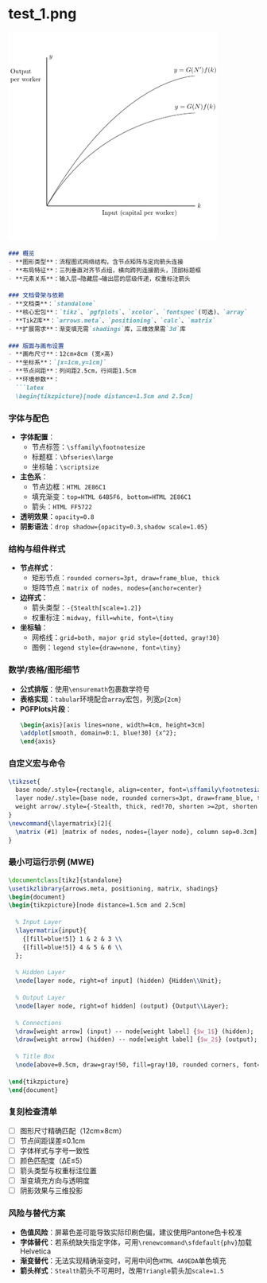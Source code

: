 # test_1.png

![test_1.png](../../../eval_dataset/images/test_1.png)

```markdown
### 概览
- **图形类型**：流程图式网络结构，含节点矩阵与定向箭头连接
- **布局特征**：三列垂直对齐节点组，横向跨列连接箭头，顶部标题框
- **元素关系**：输入层→隐藏层→输出层的层级传递，权重标注箭头

### 文档骨架与依赖
- **文档类**：`standalone`
- **核心宏包**：`tikz`、`pgfplots`、`xcolor`、`fontspec`(可选)、`array`
- **TikZ库**：`arrows.meta`、`positioning`、`calc`、`matrix`
- **扩展需求**：渐变填充需`shadings`库，三维效果需`3d`库

### 版面与画布设置
- **画布尺寸**：12cm×8cm (宽×高)
- **坐标系**：`[x=1cm,y=1cm]`
- **节点间距**：列间距2.5cm，行间距1.5cm
- **环境参数**：
  ```latex
  \begin{tikzpicture}[node distance=1.5cm and 2.5cm]
  ```

### 字体与配色
- **字体配置**：
  - 节点标签：`\sffamily\footnotesize`
  - 标题框：`\bfseries\large`
  - 坐标轴：`\scriptsize`
- **主色系**：
  - 节点边框：`HTML 2E86C1`
  - 填充渐变：`top=HTML 64B5F6, bottom=HTML 2E86C1`
  - 箭头：`HTML FF5722`
- **透明效果**：`opacity=0.8`
- **阴影语法**：`drop shadow={opacity=0.3,shadow scale=1.05}`

### 结构与组件样式
- **节点样式**：
  - 矩形节点：`rounded corners=3pt, draw=frame_blue, thick`
  - 矩阵节点：`matrix of nodes, nodes={anchor=center}`
- **边样式**：
  - 箭头类型：`-{Stealth[scale=1.2]}`
  - 权重标注：`midway, fill=white, font=\tiny`
- **坐标轴**：
  - 网格线：`grid=both, major grid style={dotted, gray!30}`
  - 图例：`legend style={draw=none, font=\tiny}`

### 数学/表格/图形细节
- **公式排版**：使用`\ensuremath`包裹数学符号
- **表格实现**：`tabular`环境配合`array`宏包，列宽`p{2cm}`
- **PGFPlots片段**：
  ```latex
  \begin{axis}[axis lines=none, width=4cm, height=3cm]
  \addplot[smooth, domain=0:1, blue!30] {x^2};
  \end{axis}
  ```

### 自定义宏与命令
```latex
\tikzset{
  base node/.style={rectangle, align=center, font=\sffamily\footnotesize},
  layer node/.style={base node, rounded corners=3pt, draw=frame_blue, thick, fill=blue!10},
  weight arrow/.style={-Stealth, thick, red!70, shorten >=2pt, shorten <=2pt}
}
\newcommand{\layermatrix}[2]{
  \matrix (#1) [matrix of nodes, nodes={layer node}, column sep=0.3cm] {#2};
}
```

### 最小可运行示例 (MWE)
```latex
\documentclass[tikz]{standalone}
\usetikzlibrary{arrows.meta, positioning, matrix, shadings}
\begin{document}
\begin{tikzpicture}[node distance=1.5cm and 2.5cm]
  
  % Input Layer
  \layermatrix{input}{ 
    {[fill=blue!5]} 1 & 2 & 3 \\
    {[fill=blue!5]} 4 & 5 & 6 \\
  };
  
  % Hidden Layer
  \node[layer node, right=of input] (hidden) {Hidden\\Unit};
  
  % Output Layer
  \node[layer node, right=of hidden] (output) {Output\\Layer};
  
  % Connections
  \draw[weight arrow] (input) -- node[weight label] {$w_1$} (hidden);
  \draw[weight arrow] (hidden) -- node[weight label] {$w_2$} (output);
  
  % Title Box
  \node[above=0.5cm, draw=gray!50, fill=gray!10, rounded corners, font=\bfseries\large] (title) {Neural Network Architecture};
  
\end{tikzpicture}
\end{document}
```

### 复刻检查清单
- [ ] 图形尺寸精确匹配（12cm×8cm）
- [ ] 节点间距误差≤0.1cm
- [ ] 字体样式与字号一致性
- [ ] 颜色匹配度（ΔE≤5）
- [ ] 箭头类型与权重标注位置
- [ ] 渐变填充方向与透明度
- [ ] 阴影效果与三维投影

### 风险与替代方案
- **色值风险**：屏幕色差可能导致实际印刷色偏，建议使用Pantone色卡校准
- **字体替代**：若系统缺失指定字体，可用`\renewcommand\sfdefault{phv}`加载Helvetica
- **渐变替代**：无法实现精确渐变时，可用中间色`HTML 4A9EDA`单色填充
- **箭头样式**：`Stealth`箭头不可用时，改用`Triangle`箭头加`scale=1.5`
```
